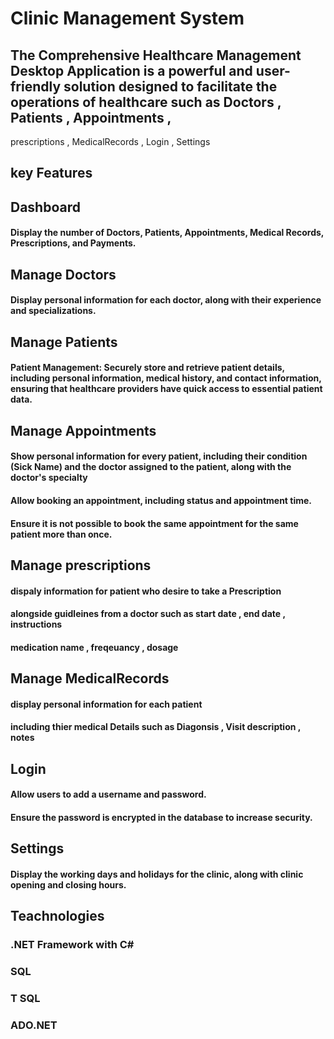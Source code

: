 # Clinic Management System 

## The Comprehensive Healthcare Management Desktop Application is a powerful and user-friendly solution designed to ‏facilitate the operations of healthcare such as Doctors , Patients , Appointments , 
prescriptions , MedicalRecords , Login , Settings 

## key Features 

## Dashboard 

####  Display the number of Doctors, Patients, Appointments, Medical Records, Prescriptions, and Payments.

## Manage Doctors 

####  Display personal information for each doctor, along with their experience and specializations.

## Manage Patients

#### Patient Management: Securely store and retrieve patient details, including personal information, medical history, and contact information, ensuring that healthcare providers have quick access to essential patient data.

## Manage  Appointments 

#### Show personal information for every patient, including their condition (Sick Name) and the doctor assigned to the patient, along with the doctor's specialty

#### Allow booking an appointment, including status and appointment time.

#### Ensure it is not possible to book the same appointment for the same patient more than once.

## Manage prescriptions 

#### dispaly information for patient who desire to take a Prescription 

#### alongside guidleines from a doctor such as start date , end date , instructions 
#### medication name , freqeuancy , dosage 

## Manage MedicalRecords 

#### display personal information for each patient 
#### including thier  medical Details  such as Diagonsis , Visit description , notes 

## Login 

#### Allow users to add a username and password.
#### Ensure the password is encrypted in the database to increase security.

## Settings 

####  Display the working days and holidays for the clinic, along with clinic opening and closing hours.


## Teachnologies 

### .NET Framework with C#
### SQL 
### T SQL 
### ADO.NET


















